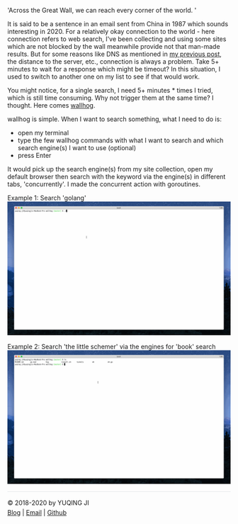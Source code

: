 'Across the Great Wall, we can reach every corner of the world. '

It is said to be a sentence in an email sent from China in 1987 which sounds interesting in 2020. 
For a relatively okay connection to the world - here connection refers to web search, I've been collecting and using some sites which are not blocked by the wall meanwhile provide not that man-made results.
But for some reasons like DNS as mentioned in [my previous post](https://vjyq.github.io/wcrXic/gist-github-com/gist-github-com), the distance to the server, etc., connection is always a problem. 
Take 5+ minutes to wait for a response which might be timeout? In this situation, I used to switch to another one on my list to see if that would work. 

You might notice, for a single search, I need 5+ minutes * times I tried, which is still time consuming. 
Why not trigger them at the same time? I thought. Here comes [wallhog](https://github.com/vjyq/wallhog.git). 

wallhog is simple. When I want to search something, what I need to do is:
- open my terminal
- type the few wallhog commands with what I want to search and which search engine(s) I want to use (optional)
- press Enter

It would pick up the search engine(s) from my site collection, open my default browser then search with the keyword via the engine(s) in different tabs, 'concurrently'. I made the concurrent action with goroutines.

Example 1: Search 'golang'
![demo-general](./demo-general.gif)

Example 2: Search 'the little schemer' via the engines for 'book' search
![demo-book](./demo-book.gif) 

<div style="border-top:1px solid #e1e4e8;padding-top:16px"></div>
<div>© 2018-2020 by YUQING JI</div>
<div style="padding-top:0.3em"><a href="https://vjyq.github.io/vjyq.github.io/en/">Blog</a> | <a href="mailto:yuqing.ji@outlook.com">Email</a> | <a href="https://github.com/vjyq">Github</a></div>